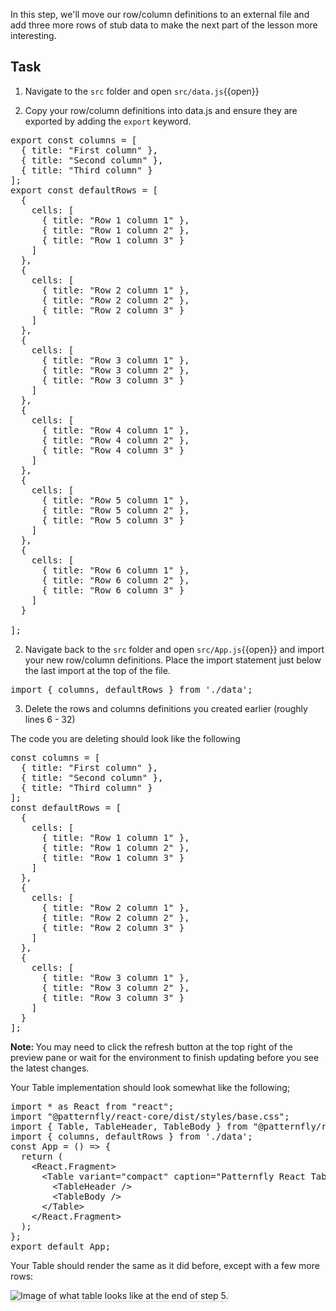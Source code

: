 In this step, we'll move our row/column definitions to an external file and add three more rows of stub data to make the next part of the lesson more interesting.

## Task

1) Navigate to the `src` folder and open `src/data.js`{{open}}

2) Copy your row/column definitions into data.js and ensure they are exported by adding the `export` keyword.

<pre class="file" data-filename="src/data.js" data-target="replace">
export const columns = [
  { title: "First column" },
  { title: "Second column" },
  { title: "Third column" }
];
export const defaultRows = [
  {
    cells: [
      { title: "Row 1 column 1" },
      { title: "Row 1 column 2" },
      { title: "Row 1 column 3" }
    ]
  },
  {
    cells: [
      { title: "Row 2 column 1" },
      { title: "Row 2 column 2" },
      { title: "Row 2 column 3" }
    ]
  },
  {
    cells: [
      { title: "Row 3 column 1" },
      { title: "Row 3 column 2" },
      { title: "Row 3 column 3" }
    ]
  },
  {
    cells: [
      { title: "Row 4 column 1" },
      { title: "Row 4 column 2" },
      { title: "Row 4 column 3" }
    ]
  },
  {
    cells: [
      { title: "Row 5 column 1" },
      { title: "Row 5 column 2" },
      { title: "Row 5 column 3" }
    ]
  },
  {
    cells: [
      { title: "Row 6 column 1" },
      { title: "Row 6 column 2" },
      { title: "Row 6 column 3" }
    ]
  }

];
</pre>

2) Navigate back to the `src` folder and open `src/App.js`{{open}} and import your new row/column definitions. Place the import statement just below the last import at the top of the file.

<pre class="file" data-target="clipboard">
import { columns, defaultRows } from './data';
</pre>

3) Delete the rows and columns definitions you created earlier (roughly lines 6 - 32)

The code you are deleting should look like the following

<pre class="file">
const columns = [
  { title: "First column" },
  { title: "Second column" },
  { title: "Third column" }
];
const defaultRows = [
  {
    cells: [
      { title: "Row 1 column 1" },
      { title: "Row 1 column 2" },
      { title: "Row 1 column 3" }
    ]
  },
  {
    cells: [
      { title: "Row 2 column 1" },
      { title: "Row 2 column 2" },
      { title: "Row 2 column 3" }
    ]
  },
  {
    cells: [
      { title: "Row 3 column 1" },
      { title: "Row 3 column 2" },
      { title: "Row 3 column 3" }
    ]
  }
];
</pre>


<strong>Note: </strong> You may need to click the refresh button at the top right of the preview pane or wait for the environment to finish updating before you see the latest changes.

Your Table implementation should look somewhat like the following;

<pre class="file" data-target="clipboard">
import * as React from &quot;react&quot;;
import &quot;@patternfly/react-core/dist/styles/base.css&quot;;
import { Table, TableHeader, TableBody } from &quot;@patternfly/react-table&quot;;
import { columns, defaultRows } from &#39;./data&#39;;
const App = () =&gt; {
  return (
    &lt;React.Fragment&gt;
      &lt;Table variant=&quot;compact&quot; caption=&quot;Patternfly React Table&quot; cells={columns} rows={defaultRows}&gt;
        &lt;TableHeader /&gt;
        &lt;TableBody /&gt;
      &lt;/Table&gt;
    &lt;/React.Fragment&gt;
  );
};
export default App;
</pre>

Your Table should render the same as it did before, except with a few more rows:

<img src="intro-table/assets/step-5-complete.png" alt="Image of what table looks like at the end of step 5." style="box-shadow: rgba(3, 3, 3, 0.2) 0px 1.25px 2.5px 0px;" />
